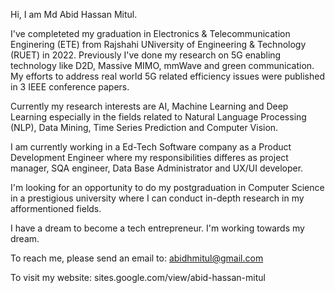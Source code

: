 Hi, I am Md Abid Hassan Mitul.

I've completeted my graduation in Electronics & Telecommunication Enginering (ETE) from Rajshahi UNiversity of Engineering & Technology (RUET) in 2022.
Previously I've done my research on 5G enabling technology like D2D, Massive MIMO, mmWave and green communication. My efforts to address real world 5G related efficiency issues were published in 3 IEEE conference papers. 

Currently my research interests are AI, Machine Learning and Deep Learning especially in the fields related to Natural Language Processing (NLP), Data Mining, Time Series Prediction and Computer Vision. 

I am currently working in a Ed-Tech Software company as a Product Development Engineer where my responsibilities differes as project manager, SQA engineer, Data Base Administrator and UX/UI developer. 

I'm looking for an opportunity to do my postgraduation in Computer Science in a prestigious university where I can conduct in-depth research in my afformentioned fields. 

I have a dream to become a tech entrepreneur. I'm working towards my dream. 

To reach me, please send an email to: abidhmitul@gmail.com

To visit my website: sites.google.com/view/abid-hassan-mitul

<!---
abidhmitul/abidhmitul is a ✨ special ✨ repository because its `README.md` (this file) appears on your GitHub profile.
You can click the Preview link to take a look at your changes.
--->
